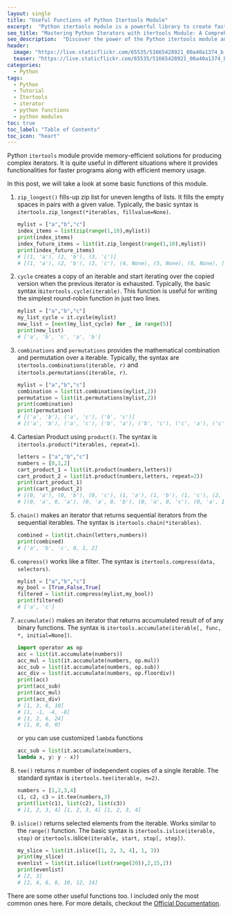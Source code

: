 ```yaml
---
layout: single
title: "Useful Functions of Python Itertools Module"
excerpt:  "Python itertools module is a powerful library to create fast and efficient iterators. It provides a set of functions for working with iterators and can be used to simplify complex problems into smaller, manageable chunks. In this blog post, I will explore some of the most useful functions of the Python itertools module." 
seo_title: "Mastering Python Iterators with itertools Module: A Comprehensive Guide"
seo_description:  "Discover the power of the Python itertools module and learn how to create fast and efficient iterators. Explore some of the most useful functions of the itertools module to simplify complex problems into smaller, manageable chunks."
header:
  image: "https://live.staticflickr.com/65535/51665428921_00a40a1374_b.jpg"
  teaser: "https://live.staticflickr.com/65535/51665428921_00a40a1374_b.jpg"
categories:
  - Python
tags:
  - Python
  - Tutorial
  - Itertools
  - iterator
  - python functions
  - python modules
toc: true
toc_label: "Table of Contents"
toc_icon: "heart"
---
```




Python `itertools` module provide memory-efficient solutions for producing complex iterators. It is quite useful in different situations where it provides functionalities for faster programs along with efficient memory usage.

In this post, we will take a look at some basic functions of this module.

1. `zip_longest()` fills-up zip list for uneven lengths of lists. It fills the empty spaces in pairs with a given value. Typically, the basic syntax is `itertools.zip_longest(*iterables, fillvalue=None)`.
	```python
	mylist = ["a","b","c"]
	index_items = list(zip(range(1,10),mylist))
	print(index_items)
	index_future_items = list(it.zip_longest(range(1,10),mylist))
	print(index_future_items)
	# [(1, 'a'), (2, 'b'), (3, 'c')]
	# [(1, 'a'), (2, 'b'), (3, 'c'), (4, None), (5, None), (6, None), (7, None), (8, None), (9, None)]
	```

2. `cycle` creates a copy of an iterable and start iterating over the copied version when the previous iterator is exhausted. Typically, the basic syntax is`itertools.cycle(iterable)`.
This function is useful for writing the simplest round-robin function in just two lines. 
	```python
	mylist = ["a","b","c"]
	my_list_cycle = it.cycle(mylist)
	new_list = [next(my_list_cycle) for _ in range(5)]
	print(new_list)
	# ['a', 'b', 'c', 'a', 'b']
	```

3. `combinations` and `permutations` provides the mathematical combination and permutation over a iterable. Typically, the syntax are `itertools.combinations(iterable, r)` and `itertools.permutations(iterable, r)`.
	```python
	mylist = ["a","b","c"]
	combination = list(it.combinations(mylist,2))
	permutation = list(it.permutations(mylist,2))
	print(combination)
	print(permutation)
	# [('a', 'b'), ('a', 'c'), ('b', 'c')]
	# [('a', 'b'), ('a', 'c'), ('b', 'a'), ('b', 'c'), ('c', 'a'), ('c', 'b')]
	```

4. Cartesian Product using `product()`. The syntax is `itertools.product(*iterables, repeat=1)`.
	```python
	letters = ["a","b","c"]
	numbers = [0,1,2]
	cart_product_1 = list(it.product(numbers,letters))
	cart_product_2 = list(it.product(numbers,letters, repeat=2))
	print(cart_product_1)
	print(cart_product_2)
	# [(0, 'a'), (0, 'b'), (0, 'c'), (1, 'a'), (1, 'b'), (1, 'c'), (2, 'a'), (2, 'b'), (2, 'c')]
	# [(0, 'a', 0, 'a'), (0, 'a', 0, 'b'), (0, 'a', 0, 'c'), (0, 'a', 1, 'a'), (0, 'a', 1, 'b'), (0, 'a', 1, 'c'), (0, 'a', 2, 'a'), (0, 'a', 2, 'b'), (0, 'a', 2, 'c'), (0, 'b', 0, 'a'), (0, 'b', 0, 'b'), (0, 'b', 0, 'c'), (0, 'b', 1, 'a'), (0, 'b', 1, 'b'), (0, 'b', 1, 'c'), (0, 'b', 2, 'a'), (0, 'b', 2, 'b'), (0, 'b', 2, 'c'), (0, 'c', 0, 'a'), (0, 'c', 0, 'b'), (0, 'c', 0, 'c'), (0, 'c', 1, 'a'), (0, 'c', 1, 'b'), (0, 'c', 1, 'c'), (0, 'c', 2, 'a'), (0, 'c', 2, 'b'), (0, 'c', 2, 'c'), (1, 'a', 0, 'a'), (1, 'a', 0, 'b'), (1, 'a', 0, 'c'), (1, 'a', 1, 'a'), (1, 'a', 1, 'b'), (1, 'a', 1, 'c'), (1, 'a', 2, 'a'), (1, 'a', 2, 'b'), (1, 'a', 2, 'c'), (1, 'b', 0, 'a'), (1, 'b', 0, 'b'), (1, 'b', 0, 'c'), (1, 'b', 1, 'a'), (1, 'b', 1, 'b'), (1, 'b', 1, 'c'), (1, 'b', 2, 'a'), (1, 'b', 2, 'b'), (1, 'b', 2, 'c'), (1, 'c', 0, 'a'), (1, 'c', 0, 'b'), (1, 'c', 0, 'c'), (1, 'c', 1, 'a'), (1, 'c', 1, 'b'), (1, 'c', 1, 'c'), (1, 'c', 2, 'a'), (1, 'c', 2, 'b'), (1, 'c', 2, 'c'), (2, 'a', 0, 'a'), (2, 'a', 0, 'b'), (2, 'a', 0, 'c'), (2, 'a', 1, 'a'), (2, 'a', 1, 'b'), (2, 'a', 1, 'c'), (2, 'a', 2, 'a'), (2, 'a', 2, 'b'), (2, 'a', 2, 'c'), (2, 'b', 0, 'a'), (2, 'b', 0, 'b'), (2, 'b', 0, 'c'), (2, 'b', 1, 'a'), (2, 'b', 1, 'b'), (2, 'b', 1, 'c'), (2, 'b', 2, 'a'), (2, 'b', 2, 'b'), (2, 'b', 2, 'c'), (2, 'c', 0, 'a'), (2, 'c', 0, 'b'), (2, 'c', 0, 'c'), (2, 'c', 1, 'a'), (2, 'c', 1, 'b'), (2, 'c', 1, 'c'), (2, 'c', 2, 'a'), (2, 'c', 2, 'b'), (2, 'c', 2, 'c')]
	```

5. `chain()` makes an iterator that returns sequential iterators from the sequential iterables. The syntax is `itertools.chain(*iterables)`.

	```python
	combined = list(it.chain(letters,numbers))
	print(combined)
	# ['a', 'b', 'c', 0, 1, 2]
	```

6. `compress()` works like a filter. The syntax is `itertools.compress(data, selectors)`.
	```python
	mylist = ["a","b","c"]
	my_bool = [True,False,True]
	filtered = list(it.compress(mylist,my_bool))
	print(filtered)
	# ['a', 'c']
	```

7. `accumulate()` makes an iterator that returns accumulated result of of any binary functions. The syntax is `itertools.accumulate(iterable[, func, *, initial=None])`.

	```python
	import operator as op
	acc = list(it.accumulate(numbers))
	acc_mul = list(it.accumulate(numbers, op.mul))
	acc_sub = list(it.accumulate(numbers, op.sub))
	acc_div = list(it.accumulate(numbers, op.floordiv))
	print(acc)
	print(acc_sub)
	print(acc_mul)
	print(acc_div)
	# [1, 3, 6, 10]
	# [1, -1, -4, -8]
	# [1, 2, 6, 24]
	# [1, 0, 0, 0]
	```

	or you can use customized `lambda` functions
	```python
	acc_sub = list(it.accumulate(numbers,
	lambda x, y: y - x))
	```


8. `tee()` returns $n$ number of independent copies of a single iterable. The standard syntax is `itertools.tee(iterable, n=2)`.

	```python
	numbers = [1,2,3,4]
	c1, c2, c3 = it.tee(numbers,3)
	print(list(c1), list(c2), list(c3))
	# [1, 2, 3, 4] [1, 2, 3, 4] [1, 2, 3, 4]
	```

9. `islice()` returns selected elements from the iterable. Works similar to the `range()` function. The basic syntax is `itertools.islice(iterable, stop)` or ``itertools.``islice`(iterable, start, stop[, step])`.
 
	```python
	my_slice = list(it.islice([1, 2, 3, 4], 1, 3))
	print(my_slice)
	evenlist = list(it.islice(list(range(20)),2,15,2))
	print(evenlist)
	# [2, 3]
	# [2, 4, 6, 8, 10, 12, 14]
	``` 

There are some other useful functions too. I included only the most common ones here. For more details, checkout the [Official Documentation](https://docs.python.org/3/library/itertools.html#itertools.islice).
<!--stackedit_data:
eyJoaXN0b3J5IjpbLTIwMTY4MDAxNTIsLTM0NDA3ODI2MF19
-->